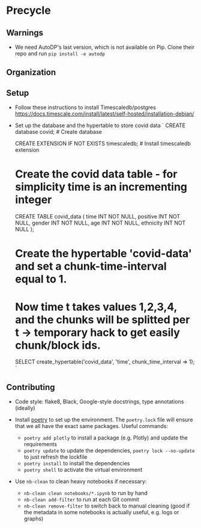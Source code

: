 # Precycle

## Warnings

- We need AutoDP's last version, which is not available on Pip. Clone their repo and run `pip install -e autodp`

## Organization


## Setup

- Follow these instructions to install Timescaledb/postgres https://docs.timescale.com/install/latest/self-hosted/installation-debian/

- Set up the  database and the hypertable to store covid data
`    CREATE database covid;									# Create database

    CREATE EXTENSION IF NOT EXISTS timescaledb;				# Install timescaledb extension


    # Create the covid data table - for simplicity time is an incrementing integer

    CREATE TABLE covid_data (
    time        INT               NOT NULL,
    positive    INT               NOT NULL,
    gender      INT               NOT NULL,
    age         INT               NOT NULL,
    ethnicity   INT               NOT NULL
    );


    # Create the hypertable 'covid-data' and set a chunk-time-interval equal to 1.
    # Now time t takes values 1,2,3,4, and the chunks will be splitted per t -> temporary hack to get easily chunk/block ids.

    SELECT create_hypertable('covid_data', 'time', chunk_time_interval => 1);
`

## Contributing


- Code style: flake8, Black, Google-style docstrings, type annotations (ideally)

- Install [poetry](https://python-poetry.org/) to set up the environment. The `poetry.lock` file will ensure that we all have the exact same packages. Useful commands:
    + `poetry add plotly` to install a package (e.g. Plotly) and update the requirements
    + `poetry update` to update the dependencies, `poetry lock --no-update` to just refresh the lockfile
    + `poetry install` to install the dependencies
    + `poetry shell` to activate the virtual environment

- Use `nb-clean` to clean heavy notebooks if necessary:
    + `nb-clean clean notebooks/*.ipynb` to run by hand
    + `nb-clean add-filter` to run at each Git commit
    + `nb-clean remove-filter` to switch back to manual cleaning (good if the metadata in some notebooks is actually useful, e.g. logs or graphs)
 
